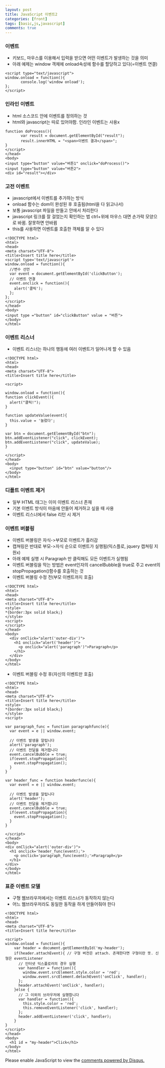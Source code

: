 ```yaml
---
layout: post
title: JavaScript 이벤트2
categories: [front]
tags: [basic,js,javascript]
comments: true
---
```

### 이벤트
- 키보드, 마우스를 이용해서 입력을 받으면 어떤 이벤트가 발생하는 것을 의미
- 아래 예제는 window 객체에 onload속성에 함수를 할당하고 있다(=이벤트 연결)

~~~
<script type="text/javascript">
window.onload = function(){
       console.log('window onload');
};
</script>
~~~

### 인라인 이벤트
- html 소스코드 안에 이벤트를 정의하는 것
- html와 javascript는 따로 있어야함. 인라인 이벤트는 사용x

~~~
function doProcess(){
       var result = document.getElementById("result");
       result.innerHTML = "<span>이벤트 결과</span>";
}
</script>
</head>
<body>
<input type="button" value="버튼1" onclick="doProcess()">
<input type="button" value="버튼2">
<div id="result"></div>
~~~

### 고전 이벤트
- javascript에서 이벤트를 추가하는 방식
- onload 함수는 dom이 완성된 후 호출됨(html을 다 읽고나서)
- 보통 javascript 파일을 만들고 안에서 처리한다
- javascript 링크를 잘 걸었는지 확인하는 법 ctrl+위에 마우스 대면 손가락 모양으로 바뀜. 잘못하면 안바뀜
- this를 사용하면 이벤트를 호출한 객체를 알 수 있다

~~~
<!DOCTYPE html>
<html>
<head>
<meta charset="UTF-8">
<title>Insert title here</title>
<script type='text/javascript'>
window.onload = function(){
  //변수 선언
  var event = document.getElementById('clickButton');
  // 이벤트 연결
  event.onclick = function(){
    alert('클릭');
  };
};
</script>
</head>
<body>
<input type ="button" id="clickButton" value = "버튼">
</body>
</html>
~~~

### 이벤트 리스너
- 이벤트 리스너는 하나의 행동에 여러 이벤트가 일어나게 할 수 있음

~~~
<!DOCTYPE html>
<html>
<head>
<meta charset="UTF-8">
<title>Insert title here</title>

<script>

window.onload = function(){
function clickEvent(){
  alert("클릭!");
}

function updateValue(event){
  this.value = '눌렀다';
}

var btn = document.getElementById("btn");
btn.addEventListener("click", clickEvent);
btn.addEventListener("click", updateValue);
}

</script>
</head>
<body>
  <input type="button" id="btn" value="button"/>
</body>
</html>
~~~

### 디폴트 이벤트 제거
- 일부 HTML 태그는 이미 이벤트 리스너 존재
- 기본 이벤트 방식이 마음에 안들어 제거하고 싶을 때 사용
- 이벤트 리스너에서 false 리턴 시 제거


### 이벤트 버블링
- 이벤트 버블링은 자식->부모로 이벤트가 흘러감
- 캡쳐링은 반대로 부모->자식 순으로 이벤트가 실행됨(익스플로, jquery 캡쳐링 지원x)
- 아래 예제 실행 시 Paragraph 만 클릭해도 모든 이벤트가 실행됨
- 이벤트 버블링을 막는 방법은 event인자의 cancelBubble을 true로 주고 event의 stopPropagation()함수를 호출하는 것
- 이벤트 버블링 수정 전(부모 이벤트까지 호출)

~~~
<!DOCTYPE html>
<html>
<head>
<meta charset="UTF-8">
<title>Insert title here</title>
<style>
*{border:3px solid black;}
</style>
<script>
</script>
</head>
<body>
  <div onClick="alert('outer-div')">
    <h1 onclick="alert('header')">
      <p onclick="alert('paragraph')">Paragraph</p>
    </h1>
  </div>
</body>
</html>
~~~
- 이벤트 버블링 수정 후(자신의 이벤트만 호출)

~~~
<!DOCTYPE html>
<html>
<head>
<meta charset="UTF-8">
<title>Insert title here</title>
<style>
*{border:3px solid black;}
</style>
<script>

var paragraph_func = function paragraphfunc(e){
  var event = e || window.event;

  // 이벤트 발생을 알립니다
  alert('paragraph');
  // 이벤트 전달을 제거합니다
  event.cancelBubble = true;
  if(event.stopPropagation){
    event.stopPropagation();
  }
}

var header_func = function headerfunc(e){
  var event = e || window.event;

  // 이벤트 발생을 알립니다
  alert('header');
  // 이벤트 전달을 제거합니다
  event.cancelBubble = true;
  if(event.stopPropagation){
    event.stopPropagation();
  }
}

</script>
</head>
<body>
<div onClick="alert('outer-div')">
  <h1 onclick='header_func(event);'>
    <p onclick='paragraph_func(event);'>Paragraph</p>
  </h1>
</div>
</body>
</html>
~~~

### 표준 이벤트 모델
- 구형 웹브라우저에서는 이벤트 리스너가 동작하지 않는다
- 어느 웹브라우저라도 동일한 동작을 하게 만들어줘야 한다

~~~
<!DOCTYPE html>
<html>
<head>
<meta charset="UTF-8">
<title>Insert title here</title>

<script>
window.onload = function(){
    var header = document.getElementById('my-header');
    if(header.attachEvent){ // 구형 버전은 attach. 존재한다면 구형이란 뜻. 신형은 eventListener
      // 인터넷 익스플로러의 경우 실행
      var hanndler = function(){
        window.event.srcElement.style.color = 'red';
        window.event.srcElement.detachEvent('onClick', handler);
      };
      header.attachEvent('onClick', handler);
    }else {
      // 그 이외의 브라우저에 실행합니다
      var handler = function(){
        this.style.color = 'red';
        this.removeEventListener('click', handler);
      };
      header.addEventListener('click', handler);
    }
}
</script>
</head>
<body>
  <h1 id = "my-header">Click</h1>
</body>
</html>
~~~

<div id="disqus_thread"></div>
<script>

/**
*  RECOMMENDED CONFIGURATION VARIABLES: EDIT AND UNCOMMENT THE SECTION BELOW TO INSERT DYNAMIC VALUES FROM YOUR PLATFORM OR CMS.
*  LEARN WHY DEFINING THESE VARIABLES IS IMPORTANT: https://disqus.com/admin/universalcode/#configuration-variables*/
/*
var disqus_config = function () {
this.page.url = PAGE_URL;  // Replace PAGE_URL with your page's canonical URL variable
this.page.identifier = PAGE_IDENTIFIER; // Replace PAGE_IDENTIFIER with your page's unique identifier variable
};
*/
(function() { // DON'T EDIT BELOW THIS LINE
var d = document, s = d.createElement('script');
s.src = 'https://parkwonhui.disqus.com/embed.js';
s.setAttribute('data-timestamp', +new Date());
(d.head || d.body).appendChild(s);
})();
</script>
<noscript>Please enable JavaScript to view the <a href="https://disqus.com/?ref_noscript">comments powered by Disqus.</a></noscript>
                            

